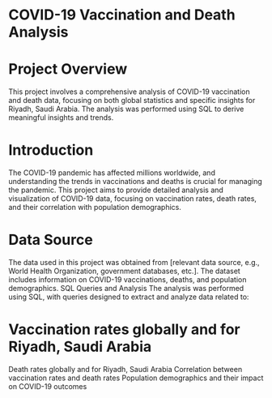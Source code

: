 # COVID-19 Vaccination and Death Analysis
# Project Overview
This project involves a comprehensive analysis of COVID-19 vaccination and death data, focusing on both global statistics and specific insights for Riyadh, Saudi Arabia. The analysis was performed using SQL to derive meaningful insights and trends.
# Introduction
The COVID-19 pandemic has affected millions worldwide, and understanding the trends in vaccinations and deaths is crucial for managing the pandemic. This project aims to provide detailed analysis and visualization of COVID-19 data, focusing on vaccination rates, death rates, and their correlation with population demographics.
# Data Source
The data used in this project was obtained from [relevant data source, e.g., World Health Organization, government databases, etc.]. The dataset includes information on COVID-19 vaccinations, deaths, and population demographics.
SQL Queries and Analysis
The analysis was performed using SQL, with queries designed to extract and analyze data related to:

# Vaccination rates globally and for Riyadh, Saudi Arabia
Death rates globally and for Riyadh, Saudi Arabia
Correlation between vaccination rates and death rates
Population demographics and their impact on COVID-19 outcomes
